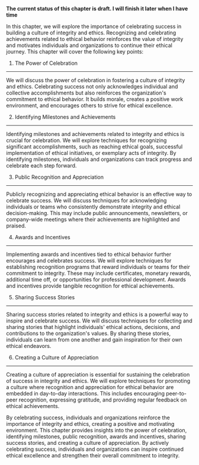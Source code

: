 **The current status of this chapter is draft. I will finish it later when I have time**

In this chapter, we will explore the importance of celebrating success in building a culture of integrity and ethics. Recognizing and celebrating achievements related to ethical behavior reinforces the value of integrity and motivates individuals and organizations to continue their ethical journey. This chapter will cover the following key points:

1. The Power of Celebration
---------------------------

We will discuss the power of celebration in fostering a culture of integrity and ethics. Celebrating success not only acknowledges individual and collective accomplishments but also reinforces the organization's commitment to ethical behavior. It builds morale, creates a positive work environment, and encourages others to strive for ethical excellence.

2. Identifying Milestones and Achievements
------------------------------------------

Identifying milestones and achievements related to integrity and ethics is crucial for celebration. We will explore techniques for recognizing significant accomplishments, such as reaching ethical goals, successful implementation of ethical initiatives, or exemplary acts of integrity. By identifying milestones, individuals and organizations can track progress and celebrate each step forward.

3. Public Recognition and Appreciation
--------------------------------------

Publicly recognizing and appreciating ethical behavior is an effective way to celebrate success. We will discuss techniques for acknowledging individuals or teams who consistently demonstrate integrity and ethical decision-making. This may include public announcements, newsletters, or company-wide meetings where their achievements are highlighted and praised.

4. Awards and Incentives
------------------------

Implementing awards and incentives tied to ethical behavior further encourages and celebrates success. We will explore techniques for establishing recognition programs that reward individuals or teams for their commitment to integrity. These may include certificates, monetary rewards, additional time off, or opportunities for professional development. Awards and incentives provide tangible recognition for ethical achievements.

5. Sharing Success Stories
--------------------------

Sharing success stories related to integrity and ethics is a powerful way to inspire and celebrate success. We will discuss techniques for collecting and sharing stories that highlight individuals' ethical actions, decisions, and contributions to the organization's values. By sharing these stories, individuals can learn from one another and gain inspiration for their own ethical endeavors.

6. Creating a Culture of Appreciation
-------------------------------------

Creating a culture of appreciation is essential for sustaining the celebration of success in integrity and ethics. We will explore techniques for promoting a culture where recognition and appreciation for ethical behavior are embedded in day-to-day interactions. This includes encouraging peer-to-peer recognition, expressing gratitude, and providing regular feedback on ethical achievements.

By celebrating success, individuals and organizations reinforce the importance of integrity and ethics, creating a positive and motivating environment. This chapter provides insights into the power of celebration, identifying milestones, public recognition, awards and incentives, sharing success stories, and creating a culture of appreciation. By actively celebrating success, individuals and organizations can inspire continued ethical excellence and strengthen their overall commitment to integrity.
